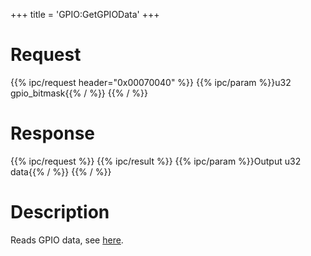 +++
title = 'GPIO:GetGPIOData'
+++

# Request

{{% ipc/request header="0x00070040" %}}
{{% ipc/param %}}u32 gpio_bitmask{{% / %}}
{{% / %}}

# Response

{{% ipc/request %}}
{{% ipc/result %}}
{{% ipc/param %}}Output u32 data{{% / %}}
{{% / %}}

# Description

Reads GPIO data, see [here](GPIO_Services "wikilink").
